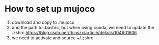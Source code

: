 
# How to set up mujoco
1. download and copy to .mujoco
2. and the path to .bashrc, but when using conda, we need to update the .zshrc
https://blog.csdn.net/thinszx/article/details/104601606
3. we need to activate and source ~/.zshrc

